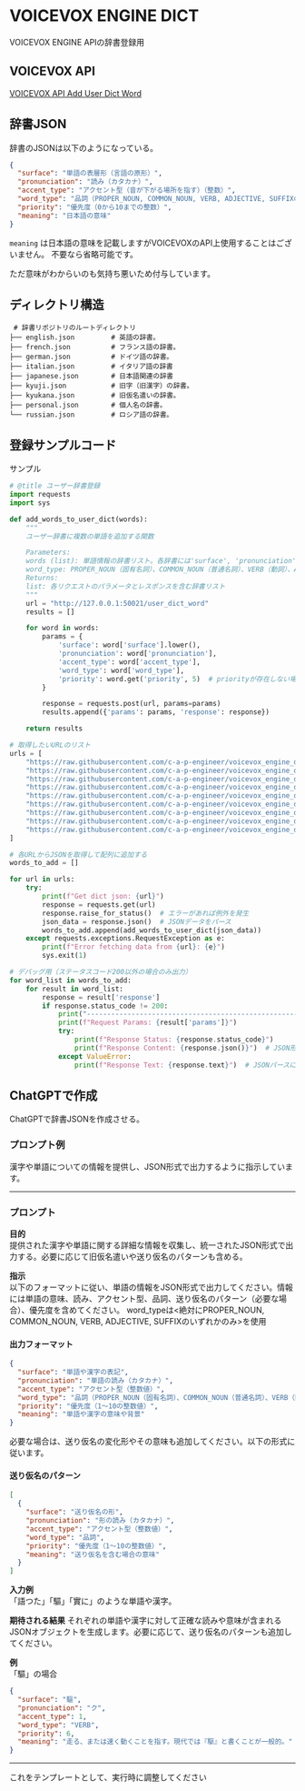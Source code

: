 # VOICEVOX ENGINE DICT

VOICEVOX ENGINE APIの辞書登録用

## VOICEVOX API

[VOICEVOX API Add User Dict Word](https://voicevox.github.io/voicevox_engine/api/#tag/%E3%83%A6%E3%83%BC%E3%82%B6%E3%83%BC%E8%BE%9E%E6%9B%B8/operation/add_user_dict_word_user_dict_word_post)

## 辞書JSON


辞書のJSONは以下のようになっている。

```json
{
  "surface": "単語の表層形（言語の原形）",
  "pronunciation": "読み（カタカナ）",
  "accent_type": "アクセント型（音が下がる場所を指す）（整数）",
  "word_type": "品詞（PROPER_NOUN, COMMON_NOUN, VERB, ADJECTIVE, SUFFIXのいずれか）",
  "priority": "優先度（0から10までの整数）",
  "meaning": "日本語の意味"
}
```

`meaning` は日本語の意味を記載しますがVOICEVOXのAPI上使用することはございません。
不要なら省略可能です。

ただ意味がわからいのも気持ち悪いため付与しています。

## ディレクトリ構造

```
 # 辞書リポジトリのルートディレクトリ
├── english.json         # 英語の辞書。
├── french.json          # フランス語の辞書。
├── german.json          # ドイツ語の辞書。
├── italian.json         # イタリア語の辞書
├── japanese.json        # 日本語関連の辞書
├── kyuji.json           # 旧字（旧漢字）の辞書。
├── kyukana.json         # 旧仮名遣いの辞書。
├── personal.json        # 個人名の辞書。
└── russian.json         # ロシア語の辞書。
```

## 登録サンプルコード

サンプル
```python
# @title ユーザー辞書登録
import requests
import sys

def add_words_to_user_dict(words):
    """
    ユーザー辞書に複数の単語を追加する関数

    Parameters:
    words (list): 単語情報の辞書リスト。各辞書には'surface', 'pronunciation', 'accent_type', 'word_type'のキーが含まれる。
    word_type: PROPER_NOUN（固有名詞）、COMMON_NOUN（普通名詞）、VERB（動詞）、ADJECTIVE（形容詞）、SUFFIX（語尾）のいずれか
    Returns:
    list: 各リクエストのパラメータとレスポンスを含む辞書リスト
    """
    url = "http://127.0.0.1:50021/user_dict_word"
    results = []

    for word in words:
        params = {
            'surface': word['surface'].lower(),
            'pronunciation': word['pronunciation'],
            'accent_type': word['accent_type'],
            'word_type': word['word_type'],
            'priority': word.get('priority', 5)  # priorityが存在しない場合は5を指定
        }

        response = requests.post(url, params=params)
        results.append({'params': params, 'response': response})

    return results

# 取得したいURLのリスト
urls = [
    "https://raw.githubusercontent.com/c-a-p-engineer/voicevox_engine_dict/refs/heads/master/english.json", # 英語
    "https://raw.githubusercontent.com/c-a-p-engineer/voicevox_engine_dict/refs/heads/master/french.json", # フランス語
    "https://raw.githubusercontent.com/c-a-p-engineer/voicevox_engine_dict/refs/heads/master/german.json", # ドイツ語
    "https://raw.githubusercontent.com/c-a-p-engineer/voicevox_engine_dict/refs/heads/master/italian.json", # イタリア語
    "https://raw.githubusercontent.com/c-a-p-engineer/voicevox_engine_dict/refs/heads/master/russian.json", # ロシア語
    "https://raw.githubusercontent.com/c-a-p-engineer/voicevox_engine_dict/refs/heads/master/japanese.json", # 日本語
    "https://raw.githubusercontent.com/c-a-p-engineer/voicevox_engine_dict/refs/heads/master/kyuji.json", # 旧字
    "https://raw.githubusercontent.com/c-a-p-engineer/voicevox_engine_dict/refs/heads/master/kyukana.json", # 旧仮名
    "https://raw.githubusercontent.com/c-a-p-engineer/voicevox_engine_dict/refs/heads/master/personal.json", # 個人名
]

# 各URLからJSONを取得して配列に追加する
words_to_add = []

for url in urls:
    try:
        print(f"Get dict json: {url}")
        response = requests.get(url)
        response.raise_for_status()  # エラーがあれば例外を発生
        json_data = response.json()  # JSONデータをパース
        words_to_add.append(add_words_to_user_dict(json_data))
    except requests.exceptions.RequestException as e:
        print(f"Error fetching data from {url}: {e}")
        sys.exit(1)

# デバッグ用（ステータスコード200以外の場合のみ出力）
for word_list in words_to_add:
    for result in word_list:
        response = result['response']
        if response.status_code != 200:
            print("---------------------------------------------------------------------------")
            print(f"Request Params: {result['params']}")
            try:
                print(f"Response Status: {response.status_code}")
                print(f"Response Content: {response.json()}")  # JSON形式のレスポンス内容を表示
            except ValueError:
                print(f"Response Text: {response.text}")  # JSONパースに失敗した場合はテキストを表示
```

## ChatGPTで作成

ChatGPTで辞書JSONを作成させる。

### プロンプト例

漢字や単語についての情報を提供し、JSON形式で出力するように指示しています。

---

### プロンプト
**目的**  
提供された漢字や単語に関する詳細な情報を収集し、統一されたJSON形式で出力する。必要に応じて旧仮名遣いや送り仮名のパターンも含める。

**指示**  
以下のフォーマットに従い、単語の情報をJSON形式で出力してください。情報には単語の意味、読み、アクセント型、品詞、送り仮名のパターン（必要な場合）、優先度を含めてください。
word_typeは<絶対にPROPER_NOUN, COMMON_NOUN, VERB, ADJECTIVE, SUFFIXのいずれかのみ>を使用

#### 出力フォーマット
```json
{
  "surface": "単語や漢字の表記",
  "pronunciation": "単語の読み（カタカナ）",
  "accent_type": "アクセント型（整数値）",
  "word_type": "品詞（PROPER_NOUN（固有名詞）、COMMON_NOUN（普通名詞）、VERB（動詞）、ADJECTIVE（形容詞）、SUFFIX（語尾）のいずれか）",
  "priority": "優先度（1～10の整数値）",
  "meaning": "単語や漢字の意味や背景"
}
```

必要な場合は、送り仮名の変化形やその意味も追加してください。以下の形式に従います。

#### 送り仮名のパターン
```json
[
  {
    "surface": "送り仮名の形",
    "pronunciation": "形の読み（カタカナ）",
    "accent_type": "アクセント型（整数値）",
    "word_type": "品詞",
    "priority": "優先度（1～10の整数値）",
    "meaning": "送り仮名を含む場合の意味"
  }
]
```

**入力例**  
「語つた」「驅」「實に」のような単語や漢字。

**期待される結果**
それぞれの単語や漢字に対して正確な読みや意味が含まれるJSONオブジェクトを生成します。必要に応じて、送り仮名のパターンも追加してください。

**例**  
「驅」の場合
```json
{
  "surface": "驅",
  "pronunciation": "ク",
  "accent_type": 1,
  "word_type": "VERB",
  "priority": 6,
  "meaning": "走る、または速く動くことを指す。現代では『駆』と書くことが一般的。"
}
```

---

これをテンプレートとして、実行時に調整してください
